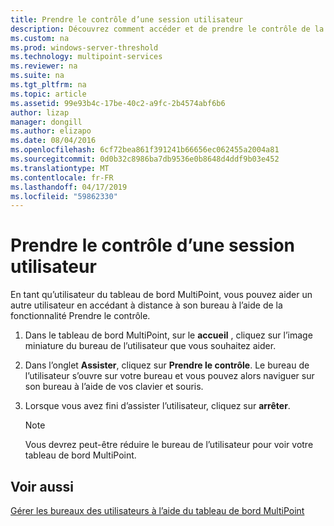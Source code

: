 ```yaml
---
title: Prendre le contrôle d’une session utilisateur
description: Découvrez comment accéder et de prendre le contrôle de la station d’un autre utilisateur dans MultiPoint Services
ms.custom: na
ms.prod: windows-server-threshold
ms.technology: multipoint-services
ms.reviewer: na
ms.suite: na
ms.tgt_pltfrm: na
ms.topic: article
ms.assetid: 99e93b4c-17be-40c2-a9fc-2b4574abf6b6
author: lizap
manager: dongill
ms.author: elizapo
ms.date: 08/04/2016
ms.openlocfilehash: 6cf72bea861f391241b66656ec062455a2004a81
ms.sourcegitcommit: 0d0b32c8986ba7db9536e0b8648d4ddf9b03e452
ms.translationtype: MT
ms.contentlocale: fr-FR
ms.lasthandoff: 04/17/2019
ms.locfileid: "59862330"
---
```

# <a name="take-control-of-a-user-session"></a>Prendre le contrôle d’une session utilisateur
En tant qu’utilisateur du tableau de bord MultiPoint, vous pouvez aider un autre utilisateur en accédant à distance à son bureau à l’aide de la fonctionnalité Prendre le contrôle.  
  
1.  Dans le tableau de bord MultiPoint, sur le **accueil** , cliquez sur l’image miniature du bureau de l’utilisateur que vous souhaitez aider.  
  
2.  Dans l’onglet **Assister**, cliquez sur **Prendre le contrôle**. Le bureau de l’utilisateur s’ouvre sur votre bureau et vous pouvez alors naviguer sur son bureau à l’aide de vos clavier et souris.  
  
3.  Lorsque vous avez fini d’assister l’utilisateur, cliquez sur **arrêter**.  
  
    > [!NOTE]  
    > Vous devrez peut-être réduire le bureau de l’utilisateur pour voir votre tableau de bord MultiPoint.  
  
## <a name="see-also"></a>Voir aussi  
[Gérer les bureaux des utilisateurs à l’aide du tableau de bord MultiPoint](Manage-User-Desktops-Using-MultiPoint-Dashboard.md)  
  
